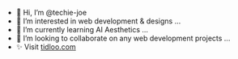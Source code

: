 - 👋 Hi, I’m @techie-joe
- 👀 I’m interested in web development & designs ...
- 🌱 I’m currently learning AI Aesthetics ...
- 💞️ I’m looking to collaborate on any web development projects ...
- ✨ Visit [tidloo.com](https://tidloo.com/)

<!---
techie-joe/techie-joe is a ✨ special ✨ repository because its `README.md` (this file) appears on your GitHub profile.
You can click the Preview link to take a look at your changes.
--->
